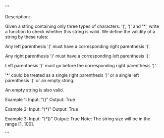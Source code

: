 '''

Description:

Given a string containing only three types of characters: '(', ')' and '*', write a function to check whether this string is valid. We define the validity of a string by these rules:

Any left parenthesis '(' must have a corresponding right parenthesis ')'.

Any right parenthesis ')' must have a corresponding left parenthesis '('.

Left parenthesis '(' must go before the corresponding right parenthesis ')'.

'*' could be treated as a single right parenthesis ')' or a single left parenthesis '(' or an empty string.

An empty string is also valid.



Example 1:
Input: "()"
Output: True



Example 2:
Input: "(*)"
Output: True



Example 3:
Input: "(*))"
Output: True
Note:
The string size will be in the range [1, 100].

'''